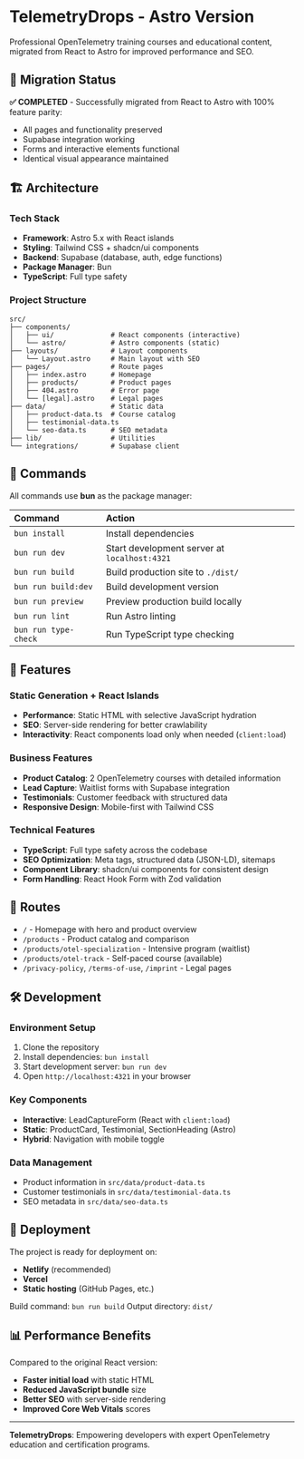 # TelemetryDrops - Astro Version

Professional OpenTelemetry training courses and educational content, migrated from React to Astro for improved performance and SEO.

## 🚀 Migration Status

**✅ COMPLETED** - Successfully migrated from React to Astro with 100% feature parity:
- All pages and functionality preserved
- Supabase integration working
- Forms and interactive elements functional
- Identical visual appearance maintained

## 🏗️ Architecture

### Tech Stack
- **Framework**: Astro 5.x with React islands
- **Styling**: Tailwind CSS + shadcn/ui components
- **Backend**: Supabase (database, auth, edge functions)
- **Package Manager**: Bun
- **TypeScript**: Full type safety

### Project Structure

```text
src/
├── components/
│   ├── ui/              # React components (interactive)
│   └── astro/           # Astro components (static)
├── layouts/             # Layout components
│   └── Layout.astro     # Main layout with SEO
├── pages/               # Route pages
│   ├── index.astro      # Homepage
│   ├── products/        # Product pages
│   ├── 404.astro        # Error page
│   └── [legal].astro    # Legal pages
├── data/                # Static data
│   ├── product-data.ts  # Course catalog
│   ├── testimonial-data.ts
│   └── seo-data.ts      # SEO metadata
├── lib/                 # Utilities
└── integrations/        # Supabase client
```

## 🧞 Commands

All commands use **bun** as the package manager:

| Command                   | Action                                           |
| :------------------------ | :----------------------------------------------- |
| `bun install`             | Install dependencies                             |
| `bun run dev`             | Start development server at `localhost:4321`    |
| `bun run build`           | Build production site to `./dist/`              |
| `bun run build:dev`       | Build development version                        |
| `bun run preview`         | Preview production build locally                 |
| `bun run lint`            | Run Astro linting                               |
| `bun run type-check`      | Run TypeScript type checking                    |

## 🌟 Features

### Static Generation + React Islands
- **Performance**: Static HTML with selective JavaScript hydration
- **SEO**: Server-side rendering for better crawlability
- **Interactivity**: React components load only when needed (`client:load`)

### Business Features
- **Product Catalog**: 2 OpenTelemetry courses with detailed information
- **Lead Capture**: Waitlist forms with Supabase integration
- **Testimonials**: Customer feedback with structured data
- **Responsive Design**: Mobile-first with Tailwind CSS

### Technical Features
- **TypeScript**: Full type safety across the codebase
- **SEO Optimization**: Meta tags, structured data (JSON-LD), sitemaps
- **Component Library**: shadcn/ui components for consistent design
- **Form Handling**: React Hook Form with Zod validation

## 🔗 Routes

- `/` - Homepage with hero and product overview
- `/products` - Product catalog and comparison
- `/products/otel-specialization` - Intensive program (waitlist)
- `/products/otel-track` - Self-paced course (available)
- `/privacy-policy`, `/terms-of-use`, `/imprint` - Legal pages

## 🛠️ Development

### Environment Setup
1. Clone the repository
2. Install dependencies: `bun install`
3. Start development server: `bun run dev`
4. Open `http://localhost:4321` in your browser

### Key Components
- **Interactive**: LeadCaptureForm (React with `client:load`)
- **Static**: ProductCard, Testimonial, SectionHeading (Astro)
- **Hybrid**: Navigation with mobile toggle

### Data Management
- Product information in `src/data/product-data.ts`
- Customer testimonials in `src/data/testimonial-data.ts`
- SEO metadata in `src/data/seo-data.ts`

## 🚀 Deployment

The project is ready for deployment on:
- **Netlify** (recommended)
- **Vercel**
- **Static hosting** (GitHub Pages, etc.)

Build command: `bun run build`
Output directory: `dist/`

## 📊 Performance Benefits

Compared to the original React version:
- **Faster initial load** with static HTML
- **Reduced JavaScript bundle** size
- **Better SEO** with server-side rendering
- **Improved Core Web Vitals** scores

---

**TelemetryDrops**: Empowering developers with expert OpenTelemetry education and certification programs.
